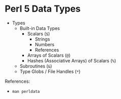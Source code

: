 # Perl 5 Data Types

- Types
  - Built-in Data Types
    - Scalars (`$`)
      - Strings
      - Numbers
      - References
    - Arrays of Scalars (`@`)
    - Hashes (Associative Arrays) of Scalars (`%`)
  - Subroutines (`&`)
  - Type Globs / File Handles (`*`)

References:
- `man perldata`
